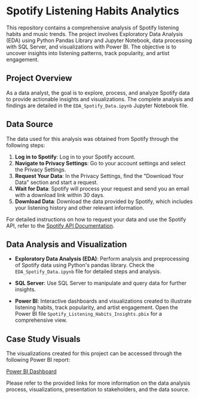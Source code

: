 # Spotify Listening Habits Analytics


This repository contains a comprehensive analysis of Spotify listening habits and music trends. The project involves Exploratory Data Analysis (EDA) using Python Pandas Library and Jupyter Notebook, data processing with SQL Server, and visualizations with Power BI. The objective is to uncover insights into listening patterns, track popularity, and artist engagement.
## Project Overview

As a data analyst, the goal is to explore, process, and analyze Spotify data to provide actionable insights and visualizations. The complete analysis and findings are detailed in the `EDA_Spotify_Data.ipynb` Jupyter Notebook file.

## **Data Source**

The data used for this analysis was obtained from Spotify through the following steps:

1. **Log in to Spotify**: Log in to your Spotify account.
2. **Navigate to Privacy Settings**: Go to your account settings and select the Privacy Settings.
3. **Request Your Data**: In the Privacy Settings, find the "Download Your Data" section and start a request.
4. **Wait for Data**: Spotify will process your request and send you an email with a download link within 30 days.
5. **Download Data**: Download the data provided by Spotify, which includes your listening history and other relevant information.

For detailed instructions on how to request your data and use the Spotify API, refer to the [Spotify API Documentation](https://developer.spotify.com/documentation/web-api/).

## Data Analysis and Visualization

- **Exploratory Data Analysis (EDA)**: Perform analysis and preprocessing of Spotify data using Python's pandas library. Check the `EDA_Spotify_Data.ipynb` file for detailed steps and analysis.

- **SQL Server**: Use SQL Server to manipulate and query data for further insights.

- **Power BI**: Interactive dashboards and visualizations created to illustrate listening habits, track popularity, and artist engagement. Open the Power BI file `Spotify_Listening_Habits_Insights.pbix` for a comprehensive view.

## Case Study Visuals

The visualizations created for this project can be accessed through the following Power BI report:

[Power BI Dashboard](https://yourpowerbi.com/reportlink)

Please refer to the provided links for more information on the data analysis process, visualizations, presentation to stakeholders, and the data source.
